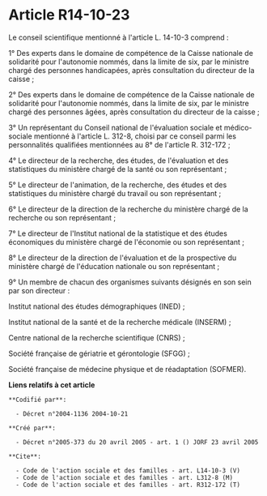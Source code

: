 # Article R14-10-23

Le conseil scientifique mentionné à l'article L. 14-10-3 comprend :

1° Des experts dans le domaine de compétence de la Caisse nationale de solidarité pour l'autonomie nommés, dans la limite de
six, par le ministre chargé des personnes handicapées, après consultation du directeur de la caisse ;

2° Des experts dans le domaine de compétence de la Caisse nationale de solidarité pour l'autonomie nommés, dans la limite de
six, par le ministre chargé des personnes âgées, après consultation du directeur de la caisse ;

3° Un représentant du Conseil national de l'évaluation sociale et médico-sociale mentionné à l'article L. 312-8, choisi par
ce conseil parmi les personnalités qualifiées mentionnées au 8° de l'article R. 312-172 ;

4°  Le directeur de la recherche, des études, de l'évaluation et des statistiques du ministère chargé de la santé ou son
représentant ;

5° Le directeur de l'animation, de la recherche, des études et des statistiques du ministère chargé du travail ou son
représentant ;

6° Le directeur de la direction de la recherche du ministère chargé de la recherche ou son représentant ;

7° Le directeur de l'Institut national de la statistique et des études économiques du ministère chargé de l'économie ou son
représentant ;

8° Le directeur de la direction de l'évaluation et de la prospective du ministère chargé de l'éducation nationale ou son
représentant ;

9° Un membre de chacun des organismes suivants désignés en son sein par son directeur :

Institut national des études démographiques (INED) ;

Institut national de la santé et de la recherche médicale (INSERM) ;

Centre national de la recherche scientifique (CNRS) ;

Société française de gériatrie et gérontologie (SFGG) ;

Société française de médecine physique et de réadaptation (SOFMER).

**Liens relatifs à cet article**

	**Codifié par**:

	  - Décret n°2004-1136 2004-10-21

	**Créé par**:

	  - Décret n°2005-373 du 20 avril 2005 - art. 1 () JORF 23 avril 2005

	**Cite**:

	  - Code de l'action sociale et des familles - art. L14-10-3 (V)
	  - Code de l'action sociale et des familles - art. L312-8 (M)
	  - Code de l'action sociale et des familles - art. R312-172 (T)

